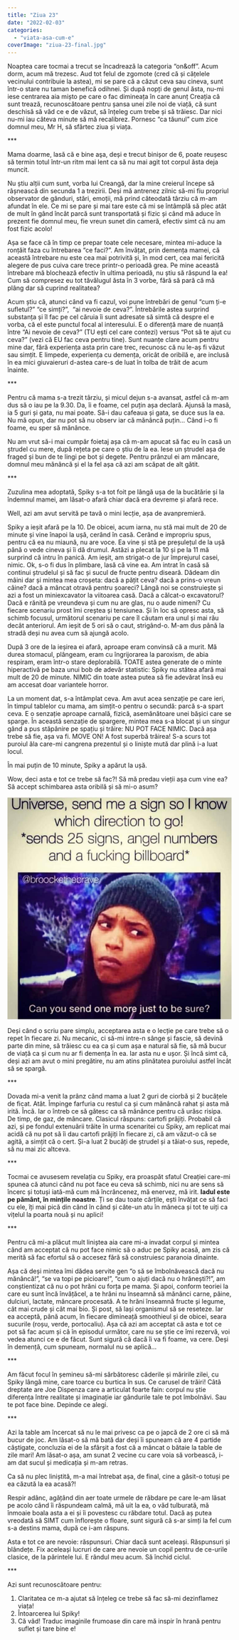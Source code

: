 ```yaml
---
title: "Ziua 23"
date: "2022-02-03"
categories: 
  - "viata-asa-cum-e"
coverImage: "ziua-23-final.jpg"
---
```


Noaptea care tocmai a trecut se încadrează la categoria “on&off”. Acum dorm, acum mă trezesc. Aud tot felul de zgomote (cred că și cățelele vecinului contribuie la astea), mi se pare că a căzut ceva sau cineva, sunt într-o stare nu taman benefică odihnei. Și după nopți de genul ăsta, nu-mi iese centrarea aia mișto pe care o fac dimineața în care anunț Creația că sunt trează, recunoscătoare pentru șansa unei zile noi de viață, că sunt deschisă să văd ce e de văzut, să înțeleg cum trebe și să trăiesc. Dar nici nu-mi iau câteva minute să mă recalibrez. Pornesc “ca tăunul” cum zice domnul meu, Mr H, să sfârtec ziua și viața.

\*\*\*

Mama doarme, lasă că e bine aşa, deși e trecut binișor de 6, poate reușesc să termin totul într-un ritm mai lent ca să nu mai agit tot corpul ăsta deja muncit. 

Nu știu alții cum sunt, vorba lui Creangă, dar la mine creierul începe să râșnească din secunda 1 a trezirii. Deși mă antrenez zilnic să-mi fiu propriul observator de gânduri, stări, emoții, mă prind câteodată târziu că m-am afundat în ele. Ce mi se pare și mai tare este că mi se întâmplă să plec atât de mult în gând încât parcă sunt transportată și fizic și când mă aduce în prezent fie domnul meu, fie vreun sunet din cameră, efectiv simt că nu am fost fizic acolo!

Așa se face că în timp ce prepar toate cele necesare, mintea mi-aduce la ronțăit faza cu întrebarea “ce faci?”. Am învățat, prin demența mamei, că această întrebare nu este cea mai potrivită și, în mod cert, cea mai fericită alegere de pus cuiva care trece printr-o perioadă grea. Pe mine această întrebare mă blochează efectiv în ultima perioadă, nu știu să răspund la ea! Cum să compresez eu tot tăvălugul ăsta în 3 vorbe, fără să pară că mă plâng dar să cuprind realitatea?

Acum știu că, atunci când va fi cazul, voi pune întrebări de genul “cum ți-e sufletul?” “ce simți?”,  “ai nevoie de ceva?”. Întrebările astea surprind substanța și îl fac pe cel căruia îi sunt adresate să simtă că despre el e vorba, că el este punctul focal al interesului. E o diferență mare de nuanță între “Ai nevoie de ceva?” (TU ești cel care contezi) versus “Pot să te ajut cu ceva?” (vezi că EU fac ceva pentru tine). Sunt nuanțe clare acum pentru mine dar, fără experiența asta prin care trec, recunosc că nu le-aș fi văzut sau simțit. E limpede, experiența cu demența, oricât de oribilă e, are inclusă în ea mici giuvaieruri d-astea care-s de luat în tolba de trăit de acum înainte. 

\*\*\*

Pentru că mama s-a trezit târziu, și micul dejun s-a avansat, astfel că m-am dus să o iau pe la 9.30. Da, îi e foame, cel puțin așa declară. Ajunsă la masă, ia 5 guri și gata, nu mai poate. Să-i dau cafeaua și gata, se duce sus la ea. Nu mă opun, dar nu pot să nu observ iar că mănâncă puțin… Când i-o fi foame, eu sper să mănânce. 

Nu am vrut să-i mai cumpăr foietaj așa că m-am apucat să fac eu în casă un ștrudel cu mere, după rețeta pe care o știu de la ea. Iese un ștrudel așa de fraged și bun de te lingi pe bot și degete. Pentru prânzul ei am mâncare, domnul meu mănâncă și el la fel așa că azi am scăpat de alt gătit.

\*\*\*

Zuzulina mea adoptată, Spiky s-a tot foit pe lângă ușa de la bucătărie și la îndemnul mamei, am lăsat-o afară chiar dacă era devreme și afară rece. 

Well, azi am avut servită pe tavă o mini lecție, așa de avanpremieră.

Spiky a ieșit afară pe la 10. De obicei, acum iarna, nu stă mai mult de 20 de minute și vine înapoi la ușă, cerând în casă. Cerând e impropriu spus, pentru că ea nu miaună, nu are voce. Ea vine și stă pe preșulețul de la ușă până o vede cineva și îi dă drumul. Astăzi a plecat la 10 și pe la 11 mă surprind că intru în panică. Am ieșit, am strigat-o de jur împrejurul casei, nimic. Ok, s-o fi dus în plimbare, lasă că vine ea. Am intrat în casă să continui ștrudelul și să fac și sucul de fructe pentru diseară. Dădeam din mâini dar și mintea mea croșeta: dacă a pățit ceva? dacă a prins-o vreun câine? dacă a mâncat otravă pentru șoareci? Lângă noi se construiește și azi a fost un miniexcavator la viitoarea casă. Dacă a călcat-o excavatorul? Dacă e rănită pe vreundeva și cum nu are glas, nu o aude nimeni? Cu fiecare scenariu prost îmi creștea și tensiunea. Și în loc să opresc asta, să schimb focusul, următorul scenariu pe care îl căutam era unul și mai rău decât anteriorul. Am ieșit de 5 ori să o caut, strigând-o. M-am dus până la stradă deși nu avea cum să ajungă acolo. 

După 3 ore de la ieșirea ei afară, aproape eram convinsă că a murit. Mă durea stomacul, plângeam, eram cu îngrijorarea la paroxism, de abia respiram, eram într-o stare deplorabilă. TOATE astea generate de o minte hiperactivă pe baza unui bob de adevăr statistic: Spiky nu stătea afară mai mult de 20 de minute. NIMIC din toate astea putea să fie adevărat însă eu am accesat doar variantele horror.

La un moment dat, s-a întâmplat ceva. Am avut acea senzație pe care ieri, în timpul tablelor cu mama, am simțit-o pentru o secundă: parcă s-a spart ceva. E o senzație aproape carnală, fizică, asemănătoare unei bășici care se sparge. În această senzație de spargere, mintea mea s-a blocat și un singur gând a pus stăpânire pe spațiu și trăire: NU POT FACE NIMIC. Dacă așa trebe să fie, așa va fi. MOVE ON! A fost superbă trăirea! S-a scurs tot puroiul ăla care-mi cangrena prezentul și o liniște mută dar plină i-a luat locul.

În mai puțin de 10 minute, Spiky a apărut la ușă.

Wow, deci asta e tot ce trebe să fac?! Să mă predau vieții așa cum vine ea? Să accept schimbarea asta oribilă și să mi-o asum?

![](images/FB_IMG_1623257058987.jpg)

Deși când o scriu pare simplu, acceptarea asta e o lecție pe care trebe să o repet în fiecare zi. Nu mecanic, ci să-mi intre-n sânge și fascie, să devină parte din mine, să trăiesc cu ea ca și cum așa e natural să fie, să mă bucur de viață ca și cum nu ar fi demența în ea. Iar asta nu e ușor. Și încă simt că, deși azi am avut o mini pregătire, nu am atins plinătatea puroiului astfel încât să se spargă. 

\*\*\*

Dovada mi-a venit la prânz când mama a luat 2 guri de ciorbă și 2 bucățele de ficat. Atât. Împinge farfuria cu restul ca și cum mănâncă rahat și asta mă irită. Încă. Iar o întreb ce să gătesc ca să mănânce pentru că urăsc risipa. De timp, de gaz, de mâncare. Clasicul răspuns: cartofi prăjiți. Probabil că azi, și pe fondul extenuării trăite în urma scenaritei cu Spiky, am replicat mai acidă că nu pot să îi dau cartofi prăjiți în fiecare zi, că am văzut-o că se agită, a simțit că o cert. Și-a luat 2 bucăți de ștrudel și a tăiat-o sus, repede, să nu mai zic altceva.

\*\*\*

Tocmai ce avusesem revelația cu Spiky, era proaspăt sfatul Creației care-mi spunea că atunci când nu pot face eu ceva să schimb, nici nu are sens să încerc și totuși iată-mă cum mă încrâncenez, mă enervez, mă irit. **Iadul este pe pământ, în mințile noastre**. Ți se dau toate cărțile, ești învățat ce să faci cu ele, îți mai pică din când în când și câte-un atu în mâneca și tot te uiți ca vițelul la poarta nouă și nu aplici!

\*\*\*

Pentru că mi-a plăcut mult liniștea aia care mi-a invadat corpul și mintea când am acceptat că nu pot face nimic să o aduc pe Spiky acasă, am zis că merită să fac efortul să o accesez fără să construiesc paranoia dinainte.

Așa că deși mintea îmi dădea servite gen “o să se îmbolnăvească dacă nu mănâncă!”, “se va topi pe picioare!”, “cum o ajuți dacă nu o hrănești?!”, am conștientizat că nu o pot hrăni cu forța pe mama. Și apoi, conform teoriei la care eu sunt încă învățăcel, a te hrăni nu înseamnă să mănânci carne, pâine, dulciuri, lactate, mâncare procesată. A te hrăni înseamnă fructe și legume, cât mai crude și cât mai bio. Și post, să lași organismul să se reseteze. Iar ea acceptă, până acum, în fiecare dimineață smoothieul și de obicei, seara sucurile (roșu, verde, portocaliu). Așa că azi am acceptat că asta e tot ce pot să fac acum și că în episodul următor, care nu se știe ce îmi rezervă, voi vedea atunci ce e de făcut. Sunt sigură că dacă îi va fi foame, va cere. Deși în demență, cum spuneam, normalul nu se aplică…

\*\*\*

Am făcut focul în șemineu să-mi sărbătoresc căderile și măririle zilei, cu Spiky lângă mine, care toarce cu burtica în sus. Ce carusel de trăiri! Câtă dreptate are Joe Dispenza care a articulat foarte fain: corpul nu știe diferența între realitate și imaginație iar gândurile tale te pot îmbolnăvi. Sau te pot face bine. Depinde ce alegi.

\*\*\*

Azi la table am încercat să nu le mai privesc ca pe o japcă de 2 ore ci să mă bucur de joc. Am lăsat-o să mă bată dar deși îi spuneam că are 4 partide câștigate, concluzia ei de la sfârșit a fost că a mâncat o bătaie la table de zile mari! Am lăsat-o așa, am sunat 2 vecine cu care voia să vorbească, i-am dat sucul și medicația și m-am retras. 

Ca să nu plec liniștită, m-a mai întrebat așa, de final, cine a găsit-o totuși pe ea căzută la ea acasă?! 

Respir adânc, agățând din aer toate urmele de răbdare pe care le-am lăsat pe acolo când îi răspundeam calmă, mă uit la ea, o văd tulburată, mă înmoaie boala asta a ei și îi povestesc cu răbdare totul. Dacă aș putea vreodată să SIMT cum înflorește o floare, sunt sigură că s-ar simți la fel cum s-a destins mama, după ce i-am răspuns.

Asta e tot ce are nevoie: răspunsuri. Chiar dacă sunt aceleași. Răspunsuri și blândețe. Fix aceleași lucruri de care are nevoie un copil pentru de ce-urile clasice, de la părintele lui. E rândul meu acum. Să închid ciclul.

\*\*\*

Azi sunt recunoscătoare pentru:

1. Claritatea ce m-a ajutat să înțeleg ce trebe să fac să-mi dezinflamez viața!
2. Întoarcerea lui Spiky!
3. Că văd! Traduc imaginile frumoase din care mă inspir în hrană pentru suflet și tare bine e!
